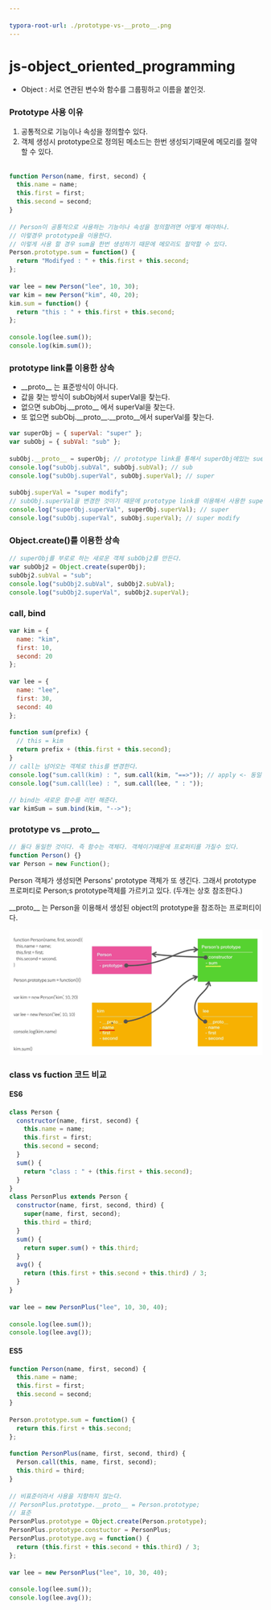 ```yaml
---

typora-root-url: ./prototype-vs-__proto__.png
---
```


# js-object_oriented_programming

- Object : 서로 연관된 변수와 함수를 그룹핑하고 이름을 붙인것.



### Prototype 사용 이유

1. 공통적으로 기능이나 속성을 정의할수 있다. 
2. 객체 생성시 prototype으로 정의된 메소드는 한번 생성되기때문에 메모리를 절약할 수 있다. 

```javascript

function Person(name, first, second) {
  this.name = name;
  this.first = first;
  this.second = second;
}

// Person이 공통적으로 사용하는 기능이나 속성을 정의할려면 어떻게 해야하나.
// 이렇경우 prototype을 이용한다.
// 이렇게 사용 할 경우 sum을 한번 생성하기 때문에 메모리도 절약할 수 있다.
Person.prototype.sum = function() {
  return "Modifyed : " + this.first + this.second;
};

var lee = new Person("lee", 10, 30);
var kim = new Person("kim", 40, 20);
kim.sum = function() {
  return "this : " + this.first + this.second;
};

console.log(lee.sum());
console.log(kim.sum());
```



### prototype link를 이용한 상속

- \_\_proto\_\_ 는 표준방식이 아니다.
- 값을 찾는 방식이 subObj에서 superVal을 찾는다. 
- 없으면 subObj.\_\_proto\_\_ 에서 superVal을 찾는다.
- 또 없으면 subObj.\_\_proto\_\_.\_\_proto\_\_에서 superVal를 찾는다.

```javascript
var superObj = { superVal: "super" };
var subObj = { subVal: "sub" };

subObj.__proto__ = superObj; // prototype link를 통해서 superObj에있는 suerVal를 찾는다.
console.log("subObj.subVal", subObj.subVal); // sub
console.log("subObj.superVal", subObj.superVal); // super

subObj.superVal = "super modify";
// subObj.superVal을 변경한 것이기 때문에 prototype link를 이용해서 사용한 superObj.superVal의 값은 변경되지 않는다.
console.log("superObj.superVal", superObj.superVal); // super
console.log("subObj.superVal", subObj.superVal); // super modify
```



### Object.create()를 이용한 상속

```javascript
// superObj를 부로로 하는 새로운 객체 subObj2를 만든다.
var subObj2 = Object.create(superObj);
subObj2.subVal = "sub";
console.log("subObj2.subVal", subObj2.subVal);
console.log("subObj2.superVal", subObj2.superVal);
```



### call, bind

```javascript
var kim = {
  name: "kim",
  first: 10,
  second: 20
};

var lee = {
  name: "lee",
  first: 30,
  second: 40
};

function sum(prefix) {
  // this = kim
  return prefix + (this.first + this.second);
}
// call는 넘어오는 객체로 this를 변경한다.
console.log("sum.call(kim) : ", sum.call(kim, "==>")); // apply <- 동일한 일을 함.
console.log("sum.call(lee) : ", sum.call(lee, " : "));

// bind는 새로운 함수를 리턴 해준다.
var kimSum = sum.bind(kim, "-->");

```



### prototype vs \_\_proto\_\_

```javascript
// 둘다 동일한 것이다. 즉 함수는 객체다. 객체이기때문에 프로퍼티를 가질수 있다.
function Person() {}
var Person = new Function(); 

```

Person 객체가 생성되면 Persons' prototype 객체가 또 생긴다. 그래서 prototype프로퍼티로 Person;s prototype객체를 가르키고 있다. (두개는 상호 참조한다.)

\_\_proto\_\_ 는  Person을 이용해서 생성된 object의 prototype을 참조하는 프로퍼티이다. 

<img src="./prototype-vs-__proto__.png" />





### class vs fuction 코드 비교

#### ES6

```javascript
class Person {
  constructor(name, first, second) {
    this.name = name;
    this.first = first;
    this.second = second;
  }
  sum() {
    return "class : " + (this.first + this.second);
  }
}
class PersonPlus extends Person {
  constructor(name, first, second, third) {
    super(name, first, second);
    this.third = third;
  }
  sum() {
    return super.sum() + this.third;
  }
  avg() {
    return (this.first + this.second + this.third) / 3;
  }
}

var lee = new PersonPlus("lee", 10, 30, 40);

console.log(lee.sum());
console.log(lee.avg());

```

#### ES5

```javascript
function Person(name, first, second) {
  this.name = name;
  this.first = first;
  this.second = second;
}

Person.prototype.sum = function() {
  return this.first + this.second;
};

function PersonPlus(name, first, second, third) {
  Person.call(this, name, first, second);
  this.third = third;
}

// 비표준이라서 사용을 지향하지 않는다.
// PersonPlus.prototype.__proto__ = Person.prototype;
// 표준
PersonPlus.prototype = Object.create(Person.prototype);
PersonPlus.prototype.constuctor = PersonPlus;
PersonPlus.prototype.avg = function() {
  return (this.first + this.second + this.third) / 3;
};

var lee = new PersonPlus("lee", 10, 30, 40);

console.log(lee.sum());
console.log(lee.avg());

```

